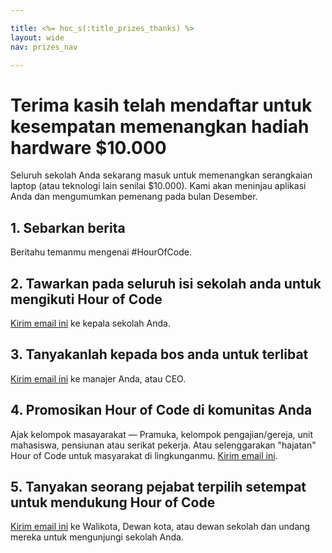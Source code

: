 ```yaml
---

title: <%= hoc_s(:title_prizes_thanks) %>
layout: wide
nav: prizes_nav

---
```



# Terima kasih telah mendaftar untuk kesempatan memenangkan hadiah hardware $10.000

Seluruh sekolah Anda sekarang masuk untuk memenangkan serangkaian laptop (atau teknologi lain senilai $10.000). Kami akan meninjau aplikasi Anda dan mengumumkan pemenang pada bulan Desember.

## 1. Sebarkan berita

Beritahu temanmu mengenai #HourOfCode.

## 2. Tawarkan pada seluruh isi sekolah anda untuk mengikuti Hour of Code

[Kirim email ini](<%= resolve_url('/promote/resources#email') %>) ke kepala sekolah Anda.

## 3. Tanyakanlah kepada bos anda untuk terlibat

[Kirim email ini](<%= resolve_url('/promote/resources#email') %>) ke manajer Anda, atau CEO.

## 4. Promosikan Hour of Code di komunitas Anda

Ajak kelompok masayarakat — Pramuka, kelompok pengajian/gereja, unit mahasiswa, pensiunan atau serikat pekerja. Atau selenggarakan "hajatan" Hour of Code untuk masyarakat di lingkunganmu. [Kirim email ini](<%= resolve_url('/promote/resources#email') %>).

## 5. Tanyakan seorang pejabat terpilih setempat untuk mendukung Hour of Code

[Kirim email ini](<%= resolve_url('/promote/resources#politicians') %>) ke Walikota, Dewan kota, atau dewan sekolah dan undang mereka untuk mengunjungi sekolah Anda.

